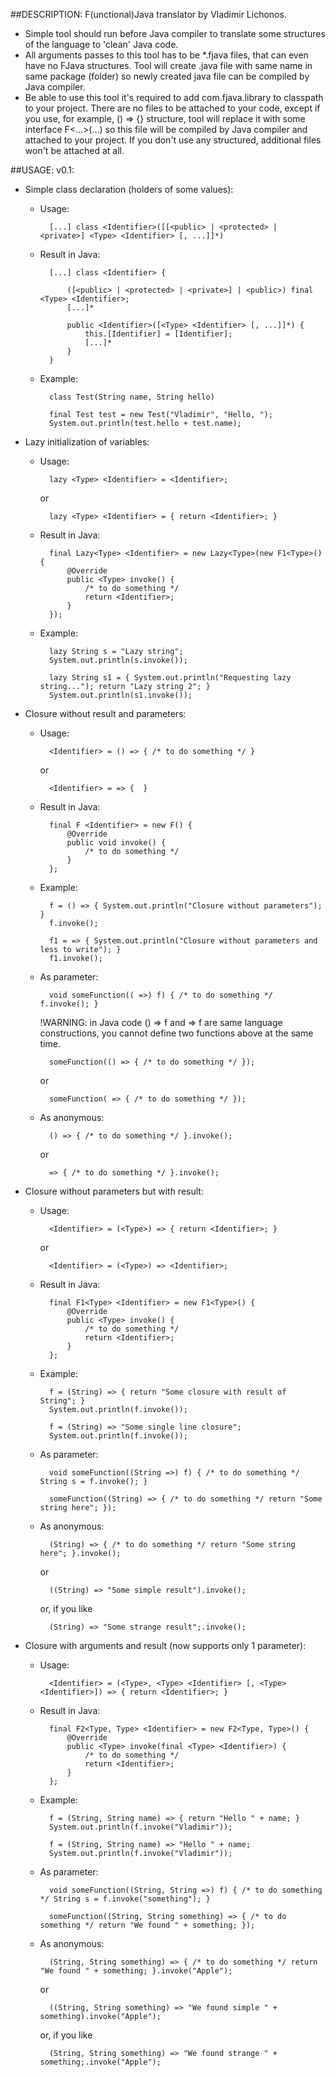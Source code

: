 ##DESCRIPTION:
F(unctional)Java translator by Vladimir Lichonos.

- Simple tool should run before Java compiler to translate some structures of the language to 'clean' Java code.
- All arguments passes to this tool has to be *.fjava files, that can even have no FJava structures. Tool will create .java file with same name in same package (folder) so newly created java file can be compiled by Java compiler.
- Be able to use this tool it's required to add com.fjava.library to classpath to your project. There are no files to be attached to your code, except if you use, for example, () => {} structure, tool will replace it with some interface F<...>(...) so this file will be compiled by Java compiler and attached to your project. If you don't use any structured, additional files won't be attached at all.
  
##USAGE:
v0.1:

- Simple class declaration (holders of some values):
	- Usage:
	
			[...] class <Identifier>([[<public> | <protected> | <private>] <Type> <Identifier> [, ...]]*)
			
	- Result in Java:
	
			[...] class <Identifier> {
			
				([<public> | <protected> | <private>] | <public>) final <Type> <Identifier>;
				[...]*
				
				public <Identifier>([<Type> <Identifier> [, ...]]*) {
					this.[Identifier] = [Identifier];
					[...]*
				}
			}
			
	- Example:
	
			class Test(String name, String hello)
			
			final Test test = new Test("Vladimir", "Hello, ");
			System.out.println(test.hello + test.name);

- Lazy initialization of variables:
	- Usage:
		
			lazy <Type> <Identifier> = <Identifier>;
		
		or
		
			lazy <Type> <Identifier> = { return <Identifier>; }
	
	- Result in Java:
	
			final Lazy<Type> <Identifier> = new Lazy<Type>(new F1<Type>() {
				@Override
				public <Type> invoke() {
					/* to do something */
					return <Identifier>;
				}
			});
		
	- Example:
	
			lazy String s = "Lazy string";
			System.out.println(s.invoke());
		
			lazy String s1 = { System.out.println("Requesting lazy string..."); return "Lazy string 2"; }
			System.out.println(s1.invoke());

- Closure without result and parameters:
	- Usage:
	
			<Identifier> = () => { /* to do something */ }
		
		or 
			
			<Identifier> = => {  }
	
	- Result in Java:
	
			final F <Identifier> = new F() {
				@Override
				public void invoke() {
					/* to do something */
				}
			};
	
	- Example:
		
			f = () => { System.out.println("Closure without parameters"); }
			f.invoke();
		
			f1 = => { System.out.println("Closure without parameters and less to write"); }
			f1.invoke();
		
	- As parameter:
		
			void someFunction(( =>) f) { /* to do something */ f.invoke(); }

		!WARNING: in Java code () => f and => f are same language constructions, you cannot define two functions above at the same time.
		
			someFunction(() => { /* to do something */ });
		
		or
		
			someFunction( => { /* to do something */ });
		
	- As anonymous:
		
			() => { /* to do something */ }.invoke();
		
		or
			
			=> { /* to do something */ }.invoke();
		
- Closure without parameters but with result:
	- Usage:
		
			<Identifier> = (<Type>) => { return <Identifier>; }
			
		or
		
			<Identifier> = (<Type>) => <Identifier>;
	
	- Result in Java:
		
			final F1<Type> <Identifier> = new F1<Type>() {
				@Override
				public <Type> invoke() {
					/* to do something */
					return <Identifier>;
				}
			};
		
	- Example:
		
			f = (String) => { return "Some closure with result of String"; }
			System.out.println(f.invoke());
			
			f = (String) => "Some single line closure";
			System.out.println(f.invoke());
	
	- As parameter:
		
			void someFunction((String =>) f) { /* to do something */ String s = f.invoke(); }
	
			someFunction((String) => { /* to do something */ return "Some string here"; });
	
	- As anonymous:
		
			(String) => { /* to do something */ return "Some string here"; }.invoke();
			
		or
		
			((String) => "Some simple result").invoke();
			
		or, if you like
		
			(String) => "Some strange result";.invoke();
		
- Closure with arguments and result (now supports only 1 parameter):
	- Usage:
		
			<Identifier> = (<Type>, <Type> <Identifier> [, <Type> <Identifier>]) => { return <Identifier>; }
	
	- Result in Java:
		
			final F2<Type, Type> <Identifier> = new F2<Type, Type>() {
				@Override
				public <Type> invoke(final <Type> <Identifier>) {
					/* to do something */
					return <Identifier>;
				}
			};
	
	- Example:
		
			f = (String, String name) => { return "Hello " + name; }
			System.out.println(f.invoke("Vladimir"));
			
			f = (String, String name) => "Hello " + name;
			System.out.println(f.invoke("Vladimir"));
	
	- As parameter:
		
			void someFunction((String, String =>) f) { /* to do something */ String s = f.invoke("something"); }
		
			someFunction((String, String something) => { /* to do something */ return "We found " + something; });
	
	- As anonymous:
		
			(String, String something) => { /* to do something */ return "We found " + something; }.invoke("Apple");
			
		or
		
			((String, String something) => "We found simple " + something).invoke("Apple");
			
		or, if you like
		
			(String, String something) => "We found strange " + something;.invoke("Apple");
		
